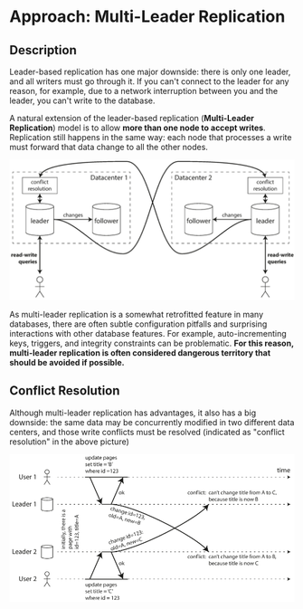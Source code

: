 # Approach: Multi-Leader Replication

## Description

Leader-based replication has one major downside: there is only one leader, and all writers must go through it.
If you can't connect to the leader for any reason, for example, due to a network interruption between you and the leader, you can't write to the database.

A natural extension of the leader-based replication (**Multi-Leader Replication**) model is to allow **more than one node to accept writes**.
Replication still happens in the same way: each node that processes a write must forward that data change to all the other nodes.

![](approach_multi_leader_replication/image2.png)

As multi-leader replication is a somewhat retrofitted feature in many databases, there are often subtle configuration pitfalls and surprising interactions with other database features.
For example, auto-incrementing keys, triggers, and integrity constraints can be problematic. **For this reason, multi-leader replication is often considered dangerous territory that should be avoided if possible.**

## Conflict Resolution

Although multi-leader replication has advantages, it also has a big downside: the same data may be concurrently modified in two different data centers, and those write conflicts must be resolved (indicated as "conflict resolution" in the above picture)

![](approach_multi_leader_replication/image1.png)
